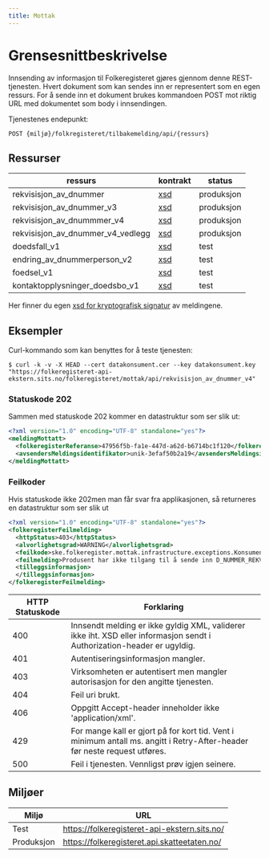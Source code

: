 ```yaml
---
title: Mottak
---
```


# Grensesnittbeskrivelse
Innsending av informasjon til Folkeregisteret gjøres gjennom denne REST-tjenesten. Hvert dokument som kan sendes inn er representert som en egen ressurs. For å sende inn et dokument brukes kommandoen POST mot riktig URL med dokumentet som body i innsendingen.

Tjenestenes endepunkt:

`POST {miljø}/folkregisteret/tilbakemelding/api/{ressurs}`

## Ressurser
| ressurs | kontrakt | status |
|---------|----------|--------|
| rekvisisjon_av_dnummer| [xsd](../kontrakter/RekvisisjonAvDNummer_1.0.xsd) | produksjon |
| rekvisisjon_av_dnummer_v3 | [xsd](../kontrakter/RekvisisjonAvDNummer_3.0.xsd) | produksjon |
| rekvisisjon_av_dnummmer_v4 | [xsd](../kontrakter/RekvisisjonAvDNummer_4.0.xsd) | produksjon |
| rekvisisjon_av_dnummer_v4_vedlegg | [xsd](../kontrakter/RekvisisjonAvDNummer_4.0.xsd) | produksjon |
| doedsfall_v1 | [xsd](../kontrakter/MeldingOmDoedsfall_v1.0.xsd) | test |
| endring_av_dnummerperson_v2 | [xsd](../kontrakter/MeldingOmEndringAvPersonMedDNummer_v2.0.xsd) | test |
| foedsel_v1 | [xsd](../kontrakter/Foedselsmelding_1.0.xsd) | test |
| kontaktopplysninger_doedsbo_v1 | [xsd](../kontrakter/MeldingOmKontaktopplysningerForDoedsbo_v1.0.xsd) | test |

Her finner du egen  [xsd for kryptografisk signatur](../kontrakter/DigitalSignatur.xsd) av meldingene.

## Eksempler

Curl-kommando som kan benyttes for å teste tjenesten:

`$ curl -k -v -X HEAD --cert datakonsument.cer --key datakonsument.key "https://folkeregisteret-api-ekstern.sits.no/folkeregisteret/mottak/api/rekvisisjon_av_dnummer_v4"`

### Statuskode 202
Sammen med statuskode 202 kommer en datastruktur som ser slik ut:

```xml
<?xml version="1.0" encoding="UTF-8" standalone="yes"?>
<meldingMottatt>
  <folkeregisterReferanse>47956f5b-fa1e-447d-a62d-b6714bc1f120</folkeregisterReferanse>
  <avsendersMeldingsidentifikator>unik-3efaf50b2a19</avsendersMeldingsidentifikator>
</meldingMottatt>
```
### Feilkoder
Hvis statuskode ikke 202men man får svar fra applikasjonen, så returneres en datastruktur som ser slik ut

```xml
<?xml version="1.0" encoding="UTF-8" standalone="yes"?>
<folkeregisterFeilmelding>
  <httpStatus>403</httpStatus>
  <alvorlighetsgrad>WARNING</alvorlighetsgrad>
  <feilkode>ske.folkeregister.mottak.infrastructure.exceptions.KonsumentManglerTilgangException</feilkode>
  <feilmelding>Produsent har ikke tilgang til å sende inn D_NUMMER_REKVISISJON_V4</feilmelding>
  <tilleggsinformasjon>
  </tilleggsinformasjon>
</folkeregisterFeilmelding>
```

| HTTP Statuskode |  Forklaring |
|----------|-------|
| 400 | Innsendt melding er ikke gyldig XML, validerer ikke iht. XSD eller informasjon sendt i Authorization-header er ugyldig. |
| 401 | Autentiseringsinformasjon mangler. |
| 403 | Virksomheten er autentisert men mangler autorisasjon for den angitte tjenesten. |
| 404 | Feil uri brukt. |
| 406 | Oppgitt Accept-header inneholder ikke 'application/xml'.|
| 429 | For mange kall er gjort på for kort tid. Vent i minimum antall ms. angitt i Retry-After-header før neste request utføres. |
| 500 | Feil i tjenesten. Vennligst prøv igjen seinere. |

## Miljøer

| Miljø | URL | 
|-------|-----|
| Test| https://folkeregisteret-api-ekstern.sits.no/ | 
| Produksjon | https://folkeregisteret.api.skatteetaten.no/ |  